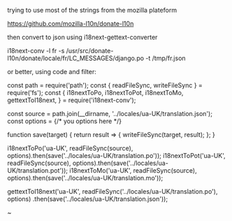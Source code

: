 trying to use most of the strings from the mozilla plateform

https://github.com/mozilla-l10n/donate-l10n

then convert to json using i18next-gettext-converter

i18next-conv -l fr -s /usr/src/donate-l10n/donate/locale/fr/LC_MESSAGES/django.po -t /tmp/fr.json


or better, using code and filter:

const path = require('path');
const { readFileSync, writeFileSync } = require('fs');
const {
  i18nextToPo,
  i18nextToPot,
  i18nextToMo,
  gettextToI18next,
} = require('i18next-conv');

const source = path.join(__dirname, '../locales/ua-UK/translation.json');
const options = {/* you options here */}

function save(target) {
  return result => {
    writeFileSync(target, result);
  };
}

i18nextToPo('ua-UK', readFileSync(source), options).then(save('../locales/ua-UK/translation.po'));
i18nextToPot('ua-UK', readFileSync(source), options).then(save('../locales/ua-UK/translation.pot'));
i18nextToMo('ua-UK', readFileSync(source), options).then(save('../locales/ua-UK/translation.mo'));

gettextToI18next('ua-UK', readFileSync('../locales/ua-UK/translation.po'), options)
.then(save('../locales/ua-UK/translation.json'));
                                                        
~                                                                      

